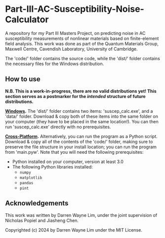 # Part-III-AC-Susceptibility-Noise-Calculator
A repository for my Part III Masters Project, on predicting noise in AC susceptibility measurements of nonlinear materials based on finite-element field analysis. This work was done as part of the Quantum Materials Group, Maxwell Centre, Cavendish Laboratory, University of Cambridge.

The 'code/' folder contains the source code, while the 'dist/' folder contains the necessary files for the Windows distribution.

## How to use
**N.B. This is a work-in-progress, there are no valid distributions yet! This section serves as a postmarker for the _intended_ structure of future distributions.**

**<ins>Windows</ins>.** The 'dist/' folder contains two items: 'suscep_calc.exe', and a 'data/' folder. Download & copy both of these items into the same folder on your computer (they have to be placed in the same location!). You can then run 'suscep_calc.exe' directly with no prerequisites.

**<ins>Cross-Platform</ins>.** Alternatively, you can run the program as a Python script. Download & copy all of the contents of the 'code/' folder, making sure to preserve the file structure in your install location; you can run the program from 'main.pyw'. Note that you will need the following prerequisites:

- Python installed on your computer, version at least 3.0
- The following Python libraries installed:
	- `numpy`
	- `matplotlib`
	- `pandas`
	- `pint`

## Acknowledgements
This work was written by Darren Wayne Lim, under the joint supervision of Nicholas Popiel and Jiasheng Chen.

Copyrighted (c) 2024 by Darren Wayne Lim under the MIT License.